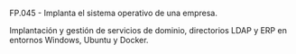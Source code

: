FP.045 - Implanta el sistema operativo de una empresa.

Implantación y gestión de servicios de dominio, directorios LDAP y ERP en entornos Windows, Ubuntu y Docker.
